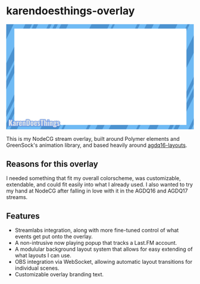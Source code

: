 # karendoesthings-overlay
![karendoesthings-overlay](https://raw.githubusercontent.com/atribecalledkwest/karendoesthings-overlay/master/screenshot.png)

This is my NodeCG stream overlay, built around Polymer elements and GreenSock's animation library, and based heavily around [agdq16-layouts](https://github.com/GamesDoneQuick/agdq16-layouts).

## Reasons for this overlay
I needed something that fit my overall colorscheme, was customizable, extendable, and could fit easily into what I already used. I also wanted to try my hand at NodeCG after falling in love with it in the AGDQ16 and AGDQ17 streams.

## Features
  - Streamlabs integration, along with more fine-tuned control of what events get put onto the overlay.
  - A non-intrusive now playing popup that tracks a Last.FM account.
  - A modulular background layout system that allows for easy extending of what layouts I can use.
  - OBS integration via WebSocket, allowing automatic layout transitions for individual scenes.
  - Customizable overlay branding text.

